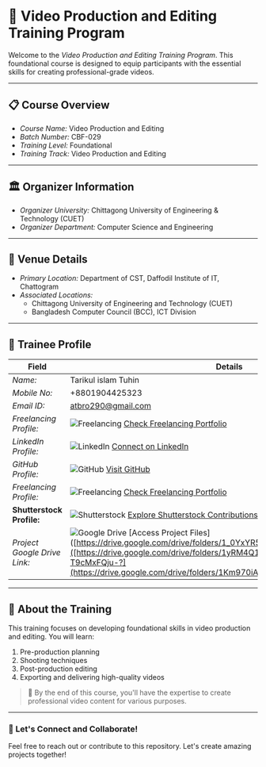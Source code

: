 # 🎥 Video Production and Editing Training Program  

Welcome to the *Video Production and Editing Training Program*. This foundational course is designed to equip participants with the essential skills for creating professional-grade videos.  

---

## 📋 Course Overview  
- *Course Name:* Video Production and Editing  
- *Batch Number:* CBF-029  
- *Training Level:* Foundational  
- *Training Track:* Video Production and Editing  

---

## 🏛 Organizer Information  
- *Organizer University:* Chittagong University of Engineering & Technology (CUET)  
- *Organizer Department:* Computer Science and Engineering  

---

## 📍 Venue Details  
- *Primary Location:* Department of CST, Daffodil Institute of IT, Chattogram  
- *Associated Locations:*  
  - Chittagong University of Engineering and Technology (CUET)  
  - Bangladesh Computer Council (BCC), ICT Division  

---

## 👤 Trainee Profile  

| Field                   | Details                                                                 |
|-------------------------|-------------------------------------------------------------------------|
| *Name:*               | Tarikul islam Tuhin                                                         |
| *Mobile No:*          | +8801904425323                                                          |
| *Email ID:*           | atbro290@gmail.com                                                 |
| *Freelancing Profile:* | ![Freelancing](https://img.shields.io/badge/Freelancing-Portfolio-green) [Check Freelancing Portfolio](https://www.youtube.com/@tarikulislamanimation) |
| *LinkedIn Profile:*   | ![LinkedIn](https://img.shields.io/badge/LinkedIn-Connect-blue?logo=linkedin) [Connect on LinkedIn]([https://www.linkedin.com/in/nusrat-jerin-709b0b331/](https://www.linkedin.com/in/tarikulislamanimator/)) |
| *GitHub Profile:*     | ![GitHub](https://img.shields.io/badge/GitHub-Follow-black?logo=github) [Visit GitHub]([https://github.com/nusratJE](https://github.com/tarikulislamanimator)) |
| *Freelancing Profile:*| ![Freelancing](https://img.shields.io/badge/Freelancing-Portfolio-green) [Check Freelancing Portfolio](https://www.fiverr.com/tuhin_islam07) |
| **Shutterstock Profile:**| ![Shutterstock](https://img.shields.io/badge/Shutterstock-Contribute-red) [Explore Shutterstock Contributions](https://www.shutterstock.com/g/Tarikulislam07) |
| *Project Google Drive Link:* | ![Google Drive](https://img.shields.io/badge/Google%20Drive-Projects-yellowgreen?logo=google-drive) [Access Project Files]([https://drive.google.com/drive/folders/1_0YxYR5avpr8l3Guqqt_rb_qIftryUYT]([https://drive.google.com/drive/folders/1yRM4Q1ZTBVleG69co93bv-T9cMxFQju-?](https://drive.google.com/drive/folders/1Km970iAOrUUBizvb3TIQQhDv2Zc8Cybx?)) |

---

## 🚀 About the Training  
This training focuses on developing foundational skills in video production and editing. You will learn:  
1. Pre-production planning  
2. Shooting techniques  
3. Post-production editing  
4. Exporting and delivering high-quality videos  

> 🎯 By the end of this course, you'll have the expertise to create professional video content for various purposes.  

---

### 🎉 Let's Connect and Collaborate!  
Feel free to reach out or contribute to this repository. Let's create amazing projects together!
